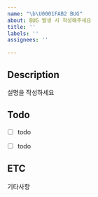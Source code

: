 ```yaml
---
name: "\b\U0001FAB2 BUG"
about: BUG 발생 시 작성해주세요
title: ''
labels: ''
assignees: ''

---
```


## Description
설명을 작성하세요


## Todo
- [ ] todo
- [ ] todo


## ETC
기타사항
